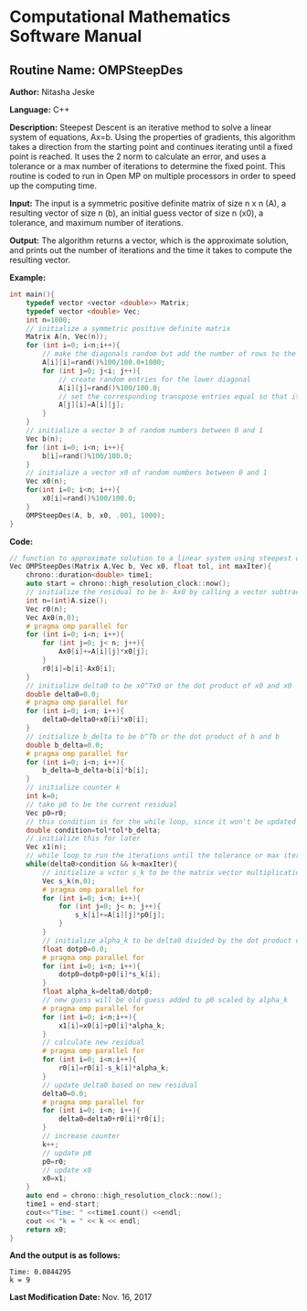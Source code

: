 # Computational Mathematics Software Manual

## **Routine Name:** OMPSteepDes

**Author:** Nitasha Jeske

**Language:** C++

**Description:** Steepest Descent is an iterative method to solve a linear system of equations, Ax=b. Using the properties of gradients, this algorithm takes a direction from the starting point and continues iterating until a fixed point is reached. It uses the 2 norm to calculate an error, and uses a tolerance or a max number of iterations to determine the fixed point. This routine is coded to run in Open MP on multiple processors in order to speed up the computing time. 

**Input:**  The input is a symmetric positive definite matrix of size n x n (A), a resulting vector of size n (b), an initial guess vector of size n (x0), a tolerance, and maximum number of iterations.

**Output:** The algorithm returns a vector, which is the approximate solution, and prints out the number of iterations and the time it takes to compute the resulting vector.


**Example:**

```C++
int main(){
    typedef vector <vector <double>> Matrix;
    typedef vector <double> Vec;
    int n=1000;
    // initialize a symmetric positive definite matrix
    Matrix A(n, Vec(n));
    for (int i=0; i<n;i++){
        // make the diagonals random but add the number of rows to the matrix to make sure it is diagonally dominant
        A[i][i]=rand()%100/100.0+1000;
        for (int j=0; j<i; j++){
            // create random entries for the lower diagonal
            A[i][j]=rand()%100/100.0;
            // set the corresponding transpose entries equal so that it is symmetric
            A[j][i]=A[i][j];
        }
    }
    // initialize a vector b of random numbers between 0 and 1
    Vec b(n);
    for (int i=0; i<n; i++){
        b[i]=rand()%100/100.0;
    }
    // initialize a vector x0 of random numbers between 0 and 1
    Vec x0(n);
    for(int i=0; i<n; i++){
        x0[i]=rand()%100/100.0;
    }
    OMPSteepDes(A, b, x0, .001, 1000);
}
```

**Code:**
```C++
// function to approximate solution to a linear system using steepest descent gradient method
Vec OMPSteepDes(Matrix A,Vec b, Vec x0, float tol, int maxIter){
    chrono::duration<double> time1;
    auto start = chrono::high_resolution_clock::now();
    // initialize the residual to be b- Ax0 by calling a vector subtraction function and a matrix vector multiplication function
    int n=(int)A.size();
    Vec r0(n);
    Vec Ax0(n,0);
    # pragma omp parallel for
    for (int i=0; i<n; i++){
        for (int j=0; j< n; j++){
            Ax0[i]+=A[i][j]*x0[j];
        }
        r0[i]=b[i]-Ax0[i];
    }   
    // initialize delta0 to be x0^Tx0 or the dot product of x0 and x0
    double delta0=0.0;
    # pragma omp parallel for
    for (int i=0; i<n; i++){
        delta0=delta0+x0[i]*x0[i];
    }
    // initialize b_delta to be b^Tb or the dot product of b and b
    double b_delta=0.0;
    # pragma omp parallel for
    for (int i=0; i<n; i++){
        b_delta=b_delta+b[i]*b[i];
    }
    // initialize counter k
    int k=0;
    // take p0 to be the current residual
    Vec p0=r0;
    // this condition is for the while loop, since it won't be updated in the loop, I will just calculate it once
    double condition=tol*tol*b_delta;
    // initialize this for later
    Vec x1(n);
    // while loop to run the iterations until the tolerance or max iter is met
    while(delta0>condition && k<maxIter){
        // initialize a vctor s_k to be the matrix vector multiplication of A and p0
        Vec s_k(n,0);
        # pragma omp parallel for
        for (int i=0; i<n; i++){
            for (int j=0; j< n; j++){
                s_k[i]+=A[i][j]*p0[j];
            }
        }
        // initialize alpha_k to be delta0 divided by the dot product of p0 and s_k
        float dotp0=0.0;
        # pragma omp parallel for
        for (int i=0; i<n; i++){
            dotp0=dotp0+p0[i]*s_k[i];
        }
        float alpha_k=delta0/dotp0;
        // new guess will be old guess added to p0 scaled by alpha_k
        # pragma omp parallel for
        for (int i=0; i<n;i++){
            x1[i]=x0[i]+p0[i]*alpha_k;
        }
        // calculate new residual
        # pragma omp parallel for
        for (int i=0; i<n;i++){
            r0[i]=r0[i]-s_k[i]*alpha_k;
        }
        // update delta0 based on new residual
        delta0=0.0;
        # pragma omp parallel for
        for (int i=0; i<n; i++){
            delta0=delta0+r0[i]*r0[i];
        }
        // increase counter
        k++;
        // update p0
        p0=r0;
        // update x0
        x0=x1;
    }
    auto end = chrono::high_resolution_clock::now();
    time1 = end-start;
    cout<<"Time: " <<time1.count() <<endl;
    cout << "k = " << k << endl;
    return x0;
}
```

**And the output is as follows:**  
```
Time: 0.0844295
k = 9
```

**Last Modification Date:**
Nov. 16, 2017
